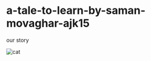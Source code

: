 # a-tale-to-learn-by-saman-movaghar-ajk15
our story

![cat](http://www.pngimg.com/upload/cat_PNG1631.png)
